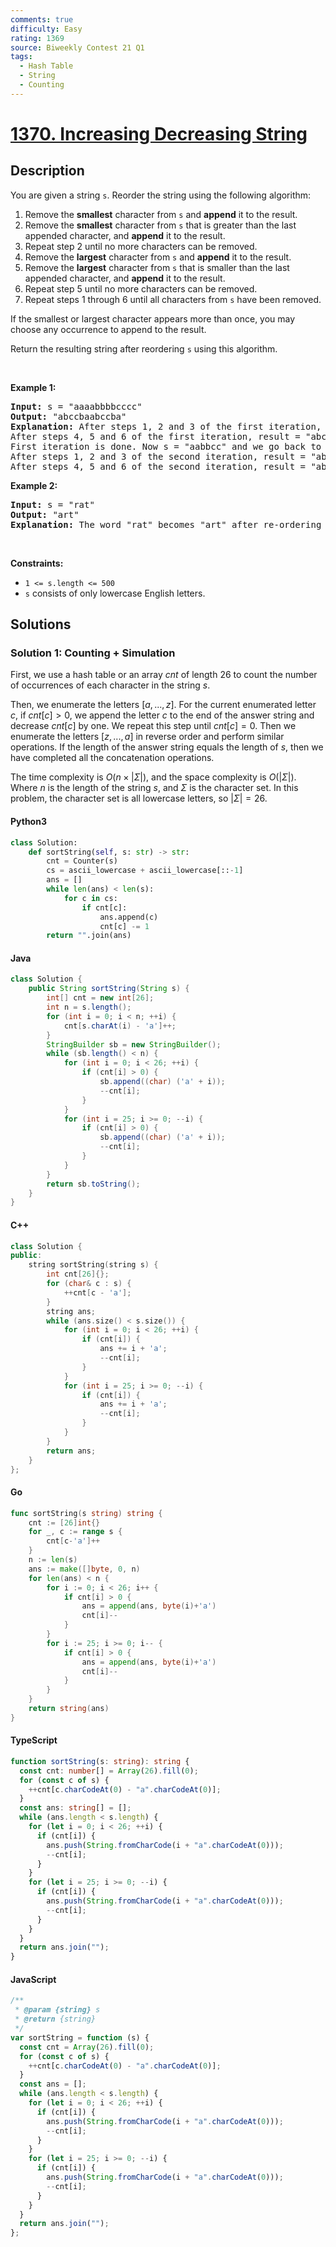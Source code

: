 ```yaml
---
comments: true
difficulty: Easy
rating: 1369
source: Biweekly Contest 21 Q1
tags:
  - Hash Table
  - String
  - Counting
---
```


<!-- problem:start -->

# [1370. Increasing Decreasing String](https://leetcode.com/problems/increasing-decreasing-string)


## Description

<!-- description:start -->

<p>You are given a string <code>s</code>. Reorder the string using the following algorithm:</p>

<ol>
	<li>Remove the <strong>smallest</strong> character from <code>s</code> and <strong>append</strong> it to the result.</li>
	<li>Remove the <strong>smallest</strong> character from <code>s</code> that is greater than the last appended character, and <strong>append</strong> it to the result.</li>
	<li>Repeat step 2 until no more characters can be removed.</li>
	<li>Remove the <strong>largest</strong> character from <code>s</code> and <strong>append</strong> it to the result.</li>
	<li>Remove the <strong>largest</strong> character from <code>s</code> that is smaller than the last appended character, and <strong>append</strong> it to the result.</li>
	<li>Repeat step 5 until no more characters can be removed.</li>
	<li>Repeat steps 1 through 6 until all characters from <code>s</code> have been removed.</li>
</ol>

<p>If the smallest or largest character appears more than once, you may choose any occurrence to append to the result.</p>

<p>Return the resulting string after reordering <code>s</code> using this algorithm.</p>

<p>&nbsp;</p>
<p><strong class="example">Example 1:</strong></p>

<pre>
<strong>Input:</strong> s = &quot;aaaabbbbcccc&quot;
<strong>Output:</strong> &quot;abccbaabccba&quot;
<strong>Explanation:</strong> After steps 1, 2 and 3 of the first iteration, result = &quot;abc&quot;
After steps 4, 5 and 6 of the first iteration, result = &quot;abccba&quot;
First iteration is done. Now s = &quot;aabbcc&quot; and we go back to step 1
After steps 1, 2 and 3 of the second iteration, result = &quot;abccbaabc&quot;
After steps 4, 5 and 6 of the second iteration, result = &quot;abccbaabccba&quot;
</pre>

<p><strong class="example">Example 2:</strong></p>

<pre>
<strong>Input:</strong> s = &quot;rat&quot;
<strong>Output:</strong> &quot;art&quot;
<strong>Explanation:</strong> The word &quot;rat&quot; becomes &quot;art&quot; after re-ordering it with the mentioned algorithm.
</pre>

<p>&nbsp;</p>
<p><strong>Constraints:</strong></p>

<ul>
	<li><code>1 &lt;= s.length &lt;= 500</code></li>
	<li><code>s</code> consists of only lowercase English letters.</li>
</ul>

<!-- description:end -->

## Solutions

<!-- solution:start -->

### Solution 1: Counting + Simulation

First, we use a hash table or an array $cnt$ of length $26$ to count the number of occurrences of each character in the string $s$.

Then, we enumerate the letters $[a,...,z]$. For the current enumerated letter $c$, if $cnt[c] > 0$, we append the letter $c$ to the end of the answer string and decrease $cnt[c]$ by one. We repeat this step until $cnt[c] = 0$. Then we enumerate the letters $[z,...,a]$ in reverse order and perform similar operations. If the length of the answer string equals the length of $s$, then we have completed all the concatenation operations.

The time complexity is $O(n \times |\Sigma|)$, and the space complexity is $O(|\Sigma|)$. Where $n$ is the length of the string $s$, and $\Sigma$ is the character set. In this problem, the character set is all lowercase letters, so $|\Sigma| = 26$.

<!-- tabs:start -->

#### Python3

```python
class Solution:
    def sortString(self, s: str) -> str:
        cnt = Counter(s)
        cs = ascii_lowercase + ascii_lowercase[::-1]
        ans = []
        while len(ans) < len(s):
            for c in cs:
                if cnt[c]:
                    ans.append(c)
                    cnt[c] -= 1
        return "".join(ans)
```

#### Java

```java
class Solution {
    public String sortString(String s) {
        int[] cnt = new int[26];
        int n = s.length();
        for (int i = 0; i < n; ++i) {
            cnt[s.charAt(i) - 'a']++;
        }
        StringBuilder sb = new StringBuilder();
        while (sb.length() < n) {
            for (int i = 0; i < 26; ++i) {
                if (cnt[i] > 0) {
                    sb.append((char) ('a' + i));
                    --cnt[i];
                }
            }
            for (int i = 25; i >= 0; --i) {
                if (cnt[i] > 0) {
                    sb.append((char) ('a' + i));
                    --cnt[i];
                }
            }
        }
        return sb.toString();
    }
}
```

#### C++

```cpp
class Solution {
public:
    string sortString(string s) {
        int cnt[26]{};
        for (char& c : s) {
            ++cnt[c - 'a'];
        }
        string ans;
        while (ans.size() < s.size()) {
            for (int i = 0; i < 26; ++i) {
                if (cnt[i]) {
                    ans += i + 'a';
                    --cnt[i];
                }
            }
            for (int i = 25; i >= 0; --i) {
                if (cnt[i]) {
                    ans += i + 'a';
                    --cnt[i];
                }
            }
        }
        return ans;
    }
};
```

#### Go

```go
func sortString(s string) string {
	cnt := [26]int{}
	for _, c := range s {
		cnt[c-'a']++
	}
	n := len(s)
	ans := make([]byte, 0, n)
	for len(ans) < n {
		for i := 0; i < 26; i++ {
			if cnt[i] > 0 {
				ans = append(ans, byte(i)+'a')
				cnt[i]--
			}
		}
		for i := 25; i >= 0; i-- {
			if cnt[i] > 0 {
				ans = append(ans, byte(i)+'a')
				cnt[i]--
			}
		}
	}
	return string(ans)
}
```

#### TypeScript

```ts
function sortString(s: string): string {
  const cnt: number[] = Array(26).fill(0);
  for (const c of s) {
    ++cnt[c.charCodeAt(0) - "a".charCodeAt(0)];
  }
  const ans: string[] = [];
  while (ans.length < s.length) {
    for (let i = 0; i < 26; ++i) {
      if (cnt[i]) {
        ans.push(String.fromCharCode(i + "a".charCodeAt(0)));
        --cnt[i];
      }
    }
    for (let i = 25; i >= 0; --i) {
      if (cnt[i]) {
        ans.push(String.fromCharCode(i + "a".charCodeAt(0)));
        --cnt[i];
      }
    }
  }
  return ans.join("");
}
```

#### JavaScript

```js
/**
 * @param {string} s
 * @return {string}
 */
var sortString = function (s) {
  const cnt = Array(26).fill(0);
  for (const c of s) {
    ++cnt[c.charCodeAt(0) - "a".charCodeAt(0)];
  }
  const ans = [];
  while (ans.length < s.length) {
    for (let i = 0; i < 26; ++i) {
      if (cnt[i]) {
        ans.push(String.fromCharCode(i + "a".charCodeAt(0)));
        --cnt[i];
      }
    }
    for (let i = 25; i >= 0; --i) {
      if (cnt[i]) {
        ans.push(String.fromCharCode(i + "a".charCodeAt(0)));
        --cnt[i];
      }
    }
  }
  return ans.join("");
};
```

<!-- tabs:end -->

<!-- solution:end -->

<!-- problem:end -->
